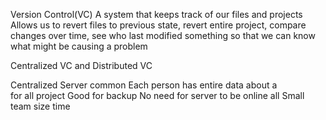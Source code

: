 Version Control(VC)
A system that keeps track of our files and projects
Allows us to revert files to previous state, revert entire project, compare changes over time, see who last modified something so that we can know what might be causing a problem

Centralized VC and Distributed VC

Centralized Server common Each person has entire data about a  
for all project
Good for backup No need for server to be online all
Small team size time
